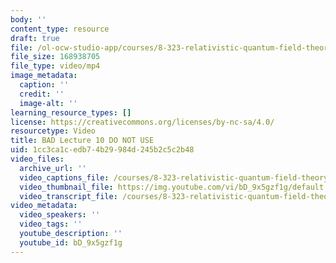 ```yaml
---
body: ''
content_type: resource
draft: true
file: /ol-ocw-studio-app/courses/8-323-relativistic-quantum-field-theory-i-spring-2023/ocw_8323_lecture10_2023mar08_360p_16_9.mp4
file_size: 168938705
file_type: video/mp4
image_metadata:
  caption: ''
  credit: ''
  image-alt: ''
learning_resource_types: []
license: https://creativecommons.org/licenses/by-nc-sa/4.0/
resourcetype: Video
title: BAD Lecture 10 DO NOT USE
uid: 1cc3ca1c-edb7-4b29-984d-245b2c5c2b48
video_files:
  archive_url: ''
  video_captions_file: /courses/8-323-relativistic-quantum-field-theory-i-spring-2023/1pxXvHr6J8NAOTU6WllcyNoB0LUfv_uED_transcript.webvtt
  video_thumbnail_file: https://img.youtube.com/vi/bD_9x5gzf1g/default.jpg
  video_transcript_file: /courses/8-323-relativistic-quantum-field-theory-i-spring-2023/1pxXvHr6J8NAOTU6WllcyNoB0LUfv_uED_transcript.pdf
video_metadata:
  video_speakers: ''
  video_tags: ''
  youtube_description: ''
  youtube_id: bD_9x5gzf1g
---
```

